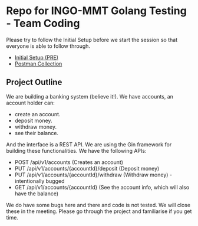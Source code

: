 # Repo for INGO-MMT Golang Testing - Team Coding

Please try to follow the Initial Setup before we start the session so that everyone is able to follow through.

- [Initial Setup (PRE)](_docs/INITIAL.md)
- [Postman Collection](https://github.com/sabeersulaiman/mmt-go-test/blob/main/_docs/bank-test.postman_collection.json)

## Project Outline

We are building a banking system (believe it!). We have accounts, an account holder can:
- create an account.
- deposit money.
- withdraw money.
- see their balance.

And the interface is a REST API. We are using the Gin framework for building these functionalities. We have the following APIs:
- POST /api/v1/accounts (Creates an account)
- PUT /api/v1/accounts/{accountId}/deposit (Deposit money)
- PUT /api/v1/accounts/{accountId}/withdraw (Withdraw money) - intentionally bugged
- GET /api/v1/accounts/{accountId} (See the account info, which will also have the balance)

We do have some bugs here and there and code is not tested. We will close these in the meeting. Please go through the
project and familiarise if you get time.
